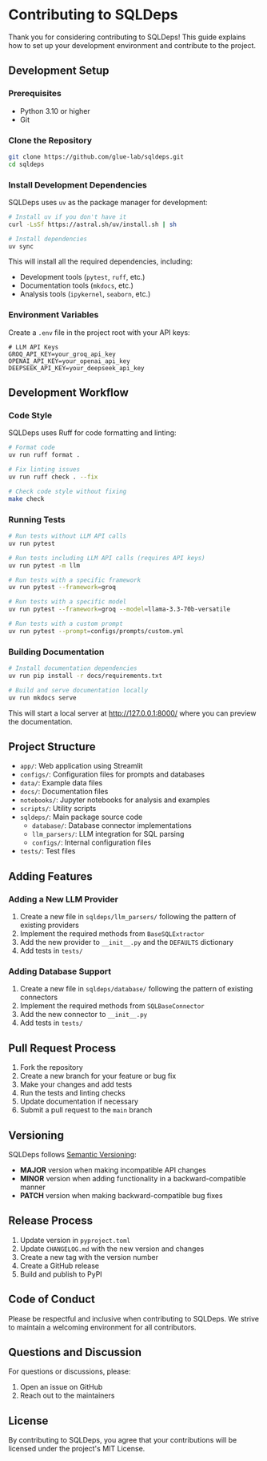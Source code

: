 # Contributing to SQLDeps

Thank you for considering contributing to SQLDeps! This guide explains how to set up your development environment and contribute to the project.

## Development Setup

### Prerequisites

- Python 3.10 or higher
- Git

### Clone the Repository

```bash
git clone https://github.com/glue-lab/sqldeps.git
cd sqldeps
```

### Install Development Dependencies

SQLDeps uses `uv` as the package manager for development:

```bash
# Install uv if you don't have it
curl -LsSf https://astral.sh/uv/install.sh | sh

# Install dependencies
uv sync
```

This will install all the required dependencies, including:

- Development tools (`pytest`, `ruff`, etc.)
- Documentation tools (`mkdocs`, etc.)
- Analysis tools (`ipykernel`, `seaborn`, etc.)

### Environment Variables

Create a `.env` file in the project root with your API keys:

```
# LLM API Keys
GROQ_API_KEY=your_groq_api_key
OPENAI_API_KEY=your_openai_api_key
DEEPSEEK_API_KEY=your_deepseek_api_key
```

## Development Workflow

### Code Style

SQLDeps uses Ruff for code formatting and linting:

```bash
# Format code
uv run ruff format .

# Fix linting issues
uv run ruff check . --fix

# Check code style without fixing
make check
```

### Running Tests

```bash
# Run tests without LLM API calls
uv run pytest

# Run tests including LLM API calls (requires API keys)
uv run pytest -m llm

# Run tests with a specific framework
uv run pytest --framework=groq

# Run tests with a specific model
uv run pytest --framework=groq --model=llama-3.3-70b-versatile

# Run tests with a custom prompt
uv run pytest --prompt=configs/prompts/custom.yml
```

### Building Documentation

```bash
# Install documentation dependencies
uv run pip install -r docs/requirements.txt

# Build and serve documentation locally
uv run mkdocs serve
```

This will start a local server at http://127.0.0.1:8000/ where you can preview the documentation.

## Project Structure

- `app/`: Web application using Streamlit
- `configs/`: Configuration files for prompts and databases
- `data/`: Example data files
- `docs/`: Documentation files
- `notebooks/`: Jupyter notebooks for analysis and examples
- `scripts/`: Utility scripts
- `sqldeps/`: Main package source code
    - `database/`: Database connector implementations
    - `llm_parsers/`: LLM integration for SQL parsing
    - `configs/`: Internal configuration files
- `tests/`: Test files

## Adding Features

### Adding a New LLM Provider

1. Create a new file in `sqldeps/llm_parsers/` following the pattern of existing providers
2. Implement the required methods from `BaseSQLExtractor`
3. Add the new provider to `__init__.py` and the `DEFAULTS` dictionary
4. Add tests in `tests/`

### Adding Database Support

1. Create a new file in `sqldeps/database/` following the pattern of existing connectors
2. Implement the required methods from `SQLBaseConnector`
3. Add the new connector to `__init__.py`
4. Add tests in `tests/`

## Pull Request Process

1. Fork the repository
2. Create a new branch for your feature or bug fix
3. Make your changes and add tests
4. Run the tests and linting checks
5. Update documentation if necessary
6. Submit a pull request to the `main` branch

## Versioning

SQLDeps follows [Semantic Versioning](https://semver.org/):

- **MAJOR** version when making incompatible API changes
- **MINOR** version when adding functionality in a backward-compatible manner
- **PATCH** version when making backward-compatible bug fixes

## Release Process

1. Update version in `pyproject.toml`
2. Update `CHANGELOG.md` with the new version and changes
3. Create a new tag with the version number
4. Create a GitHub release
5. Build and publish to PyPI

## Code of Conduct

Please be respectful and inclusive when contributing to SQLDeps. We strive to maintain a welcoming environment for all contributors.

## Questions and Discussion

For questions or discussions, please:

1. Open an issue on GitHub
2. Reach out to the maintainers

## License

By contributing to SQLDeps, you agree that your contributions will be licensed under the project's MIT License.

